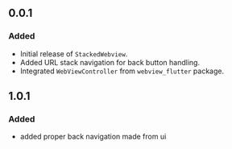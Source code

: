 ## 0.0.1

### Added
- Initial release of `StackedWebview`.
- Added URL stack navigation for back button handling.
- Integrated `WebViewController` from `webview_flutter` package.


## 1.0.1

### Added
- added proper back navigation made from ui
 